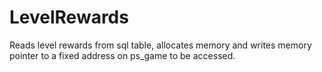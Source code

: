 # LevelRewards
Reads level rewards from sql table, allocates memory and writes memory pointer to a fixed address on ps_game to be accessed.
